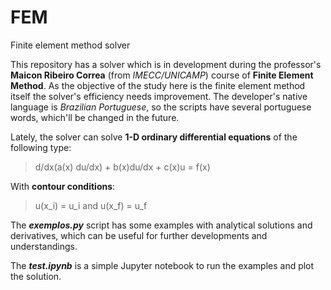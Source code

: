 # FEM
Finite element method solver

This repository has a solver which is in development during the professor's **Maicon Ribeiro Correa** (from *IMECC/UNICAMP*) course of **Finite Element Method**. As the objective of the study here is the finite element method itself the solver's efficiency needs improvement. The developer's native language is *Brazilian Portuguese*, so the scripts have several portuguese words, which'll be changed in the future.

Lately, the solver can solve **1-D ordinary differential equations** of the following type:
> d/dx(a(x) du/dx) + b(x)du/dx + c(x)u = f(x)

With **contour conditions**:
> u(x_i) = u_i and u(x_f) = u_f

The ***exemplos.py*** script has some examples with analytical solutions and derivatives, which can be useful for further developments and understandings.

The ***test.ipynb*** is a simple Jupyter notebook to run the examples and plot the solution.
